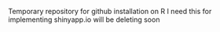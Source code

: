 Temporary repository for github installation on R
I need this for implementing shinyapp.io
will be deleting soon
